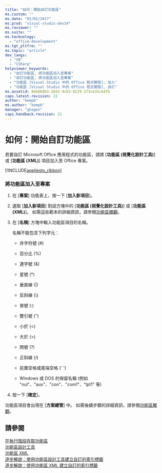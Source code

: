 ```yaml
---
title: "如何：開始自訂功能區"
ms.custom: ""
ms.date: "02/02/2017"
ms.prod: "visual-studio-dev14"
ms.reviewer: ""
ms.suite: ""
ms.technology: 
  - "office-development"
ms.tgt_pltfrm: ""
ms.topic: "article"
dev_langs: 
  - "VB"
  - "CSharp"
helpviewer_keywords: 
  - "自訂功能區, 將功能區加入至專案"
  - "自訂功能區, 將功能區加入至專案"
  - "功能區 [Visual Studio 中的 Office 程式開發], 加入"
  - "功能區 [Visual Studio 中的 Office 程式開發], 自訂"
ms.assetid: 9eb6b8b3-1842-4cb3-8229-273ce35c64fb
caps.latest.revision: 22
author: "kempb"
ms.author: "kempb"
manager: "ghogen"
caps.handback.revision: 21
---
```

# 如何：開始自訂功能區
  若要自訂 Microsoft Office 應用程式的功能區，請將 \[**功能區 \(視覺化設計工具\)**\] 或 \[**功能區 \(XML\)**\] 項目加入至 Office 專案。  
  
 [!INCLUDE[appliesto_ribbon](../vsto/includes/appliesto-ribbon-md.md)]  
  
### 將功能區加入至專案  
  
1.  在 \[**專案**\] 功能表上，按一下 \[**加入新項目**\]。  
  
2.  選取 \[**加入新項目**\] 對話方塊中的 \[**功能區 \(視覺化設計工具\)**\] 或 \[**功能區 \(XML\)**\]。  如需這些範本的詳細資訊，請參閱[功能區概觀](../vsto/ribbon-overview.md)。  
  
3.  在 \[**名稱**\] 方塊中輸入功能區項目的名稱。  
  
     名稱不能包含下列字元：  
  
    -   井字符號 \(\#\)  
  
    -   百分比 \(%\)  
  
    -   連字號 \(&\)  
  
    -   星號 \(\*\)  
  
    -   垂直線 \(|\)  
  
    -   反斜線 \(\\\)  
  
    -   冒號 \(:\)  
  
    -   雙引號 \("\)  
  
    -   小於 \(\<\)  
  
    -   大於 \(\>\)  
  
    -   問號 \(?\)  
  
    -   正斜線 \(\/\)  
  
    -   前置空格或尾端空格 \(' '\)  
  
    -   Windows 或 DOS 的保留名稱 \(例如 "nul"、"aux"、"con"、"com1"、"lpt1" 等\)  
  
4.  按一下 \[**確定**\]。  
  
 功能區項目會出現在 \[**方案總管**\] 中。  如需後續步驟的詳細資訊，請參閱[功能區概觀](../vsto/ribbon-overview.md)。  
  
## 請參閱  
 [在執行階段存取功能區](../vsto/accessing-the-ribbon-at-run-time.md)   
 [功能區設計工具](../vsto/ribbon-designer.md)   
 [功能區 XML](../vsto/ribbon-xml.md)   
 [逐步解說：使用功能區設計工具建立自訂的索引標籤](../vsto/walkthrough-creating-a-custom-tab-by-using-the-ribbon-designer.md)   
 [逐步解說：使用功能區 XML 建立自訂的索引標籤](../vsto/walkthrough-creating-a-custom-tab-by-using-ribbon-xml.md)  
  
  
